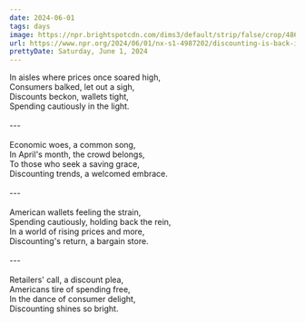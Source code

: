 ```yaml
---
date: 2024-06-01
tags: days
image: https://npr.brightspotcdn.com/dims3/default/strip/false/crop/4864x3648+304+0/resize/4864x3648!/?url=http%3A%2F%2Fnpr-brightspot.s3.amazonaws.com%2F44%2F59%2F4cde801c4e8f8b913de85655c85f%2Fgettyimages-1652850502.jpg
url: https://www.npr.org/2024/06/01/nx-s1-4987202/discounting-is-back-in-fashion-as-americans-get-tired-of-paying-more
prettyDate: Saturday, June 1, 2024
---
```

In aisles where prices once soared high,<br>Consumers balked, let out a sigh,<br>Discounts beckon, wallets tight,<br>Spending cautiously in the light.<br><br>---<br><br>Economic woes, a common song,<br>In April's month, the crowd belongs,<br>To those who seek a saving grace,<br>Discounting trends, a welcomed embrace.<br><br>---<br><br>American wallets feeling the strain,<br>Spending cautiously, holding back the rein,<br>In a world of rising prices and more,<br>Discounting's return, a bargain store.<br><br>---<br><br>Retailers' call, a discount plea,<br>Americans tire of spending free,<br>In the dance of consumer delight,<br>Discounting shines so bright.